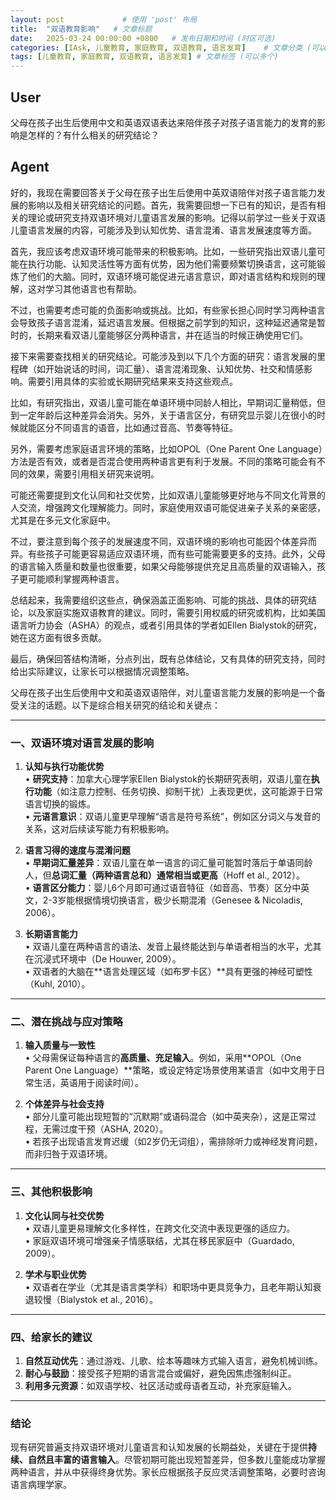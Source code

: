 ```yaml
---
layout: post             # 使用 'post' 布局
title:  "双语教育影响"   # 文章标题
date:   2025-03-24 00:00:00 +0800   # 发布日期和时间 (时区可选)
categories: [IAsk, 儿童教育, 家庭教育, 双语教育, 语言发育]    # 文章分类 (可以多个)
tags: [儿童教育, 家庭教育, 双语教育, 语言发育] # 文章标签 (可以多个)
---
```





## User

父母在孩子出生后使用中文和英语双语表达来陪伴孩子对孩子语言能力的发育的影响是怎样的？有什么相关的研究结论？


## Agent

好的，我现在需要回答关于父母在孩子出生后使用中英双语陪伴对孩子语言能力发展的影响以及相关研究结论的问题。首先，我需要回想一下已有的知识，是否有相关的理论或研究支持双语环境对儿童语言发展的影响。记得以前学过一些关于双语儿童语言发展的内容，可能涉及到认知优势、语言混淆、语言发展速度等方面。

首先，我应该考虑双语环境可能带来的积极影响。比如，一些研究指出双语儿童可能在执行功能、认知灵活性等方面有优势，因为他们需要频繁切换语言，这可能锻炼了他们的大脑。同时，双语环境可能促进元语言意识，即对语言结构和规则的理解，这对学习其他语言也有帮助。

不过，也需要考虑可能的负面影响或挑战。比如，有些家长担心同时学习两种语言会导致孩子语言混淆，延迟语言发展。但根据之前学到的知识，这种延迟通常是暂时的，长期来看双语儿童能够区分两种语言，并在适当的时候正确使用它们。

接下来需要查找相关的研究结论。可能涉及到以下几个方面的研究：语言发展的里程碑（如开始说话的时间，词汇量）、语言混淆现象、认知优势、社交和情感影响。需要引用具体的实验或长期研究结果来支持这些观点。

比如，有研究指出，双语儿童可能在单语环境中同龄人相比，早期词汇量稍低，但到一定年龄后这种差异会消失。另外，关于语言区分，有研究显示婴儿在很小的时候就能区分不同语言的语音，比如通过音高、节奏等特征。

另外，需要考虑家庭语言环境的策略，比如OPOL（One Parent One Language）方法是否有效，或者是否混合使用两种语言更有利于发展。不同的策略可能会有不同的效果，需要引用相关研究来说明。

可能还需要提到文化认同和社交优势，比如双语儿童能够更好地与不同文化背景的人交流，增强跨文化理解能力。同时，家庭使用双语可能促进亲子关系的亲密感，尤其是在多元文化家庭中。

不过，要注意到每个孩子的发展速度不同，双语环境的影响也可能因个体差异而异。有些孩子可能更容易适应双语环境，而有些可能需要更多的支持。此外，父母的语言输入质量和数量也很重要，如果父母能够提供充足且高质量的双语输入，孩子更可能顺利掌握两种语言。

总结起来，我需要组织这些点，确保涵盖正面影响、可能的挑战、具体的研究结论，以及家庭实施双语教育的建议。同时，需要引用权威的研究或机构，比如美国语言听力协会（ASHA）的观点，或者引用具体的学者如Ellen Bialystok的研究，她在这方面有很多贡献。

最后，确保回答结构清晰，分点列出，既有总体结论，又有具体的研究支持，同时给出实际建议，让家长可以根据情况调整策略。




父母在孩子出生后使用中文和英语双语陪伴，对儿童语言能力发展的影响是一个备受关注的话题。以下是综合相关研究的结论和关键点：

---

### **一、双语环境对语言发展的影响**
1. **认知与执行功能优势**  
   • **研究支持**：加拿大心理学家Ellen Bialystok的长期研究表明，双语儿童在**执行功能**（如注意力控制、任务切换、抑制干扰）上表现更优，这可能源于日常语言切换的锻炼。  
   • **元语言意识**：双语儿童更早理解“语言是符号系统”，例如区分词义与发音的关系，这对后续读写能力有积极影响。

2. **语言习得的速度与混淆问题**  
   • **早期词汇量差异**：双语儿童在单一语言的词汇量可能暂时落后于单语同龄人，但**总词汇量（两种语言总和）通常相当或更高**（Hoff et al., 2012）。  
   • **语言区分能力**：婴儿6个月即可通过语音特征（如音高、节奏）区分中英文，2-3岁能根据情境切换语言，极少长期混淆（Genesee & Nicoladis, 2006）。

3. **长期语言能力**  
   • 双语儿童在两种语言的语法、发音上最终能达到与单语者相当的水平，尤其在沉浸式环境中（De Houwer, 2009）。  
   • 双语者的大脑在**语言处理区域（如布罗卡区）**具有更强的神经可塑性（Kuhl, 2010）。

---

### **二、潜在挑战与应对策略**
1. **输入质量与一致性**  
   • 父母需保证每种语言的**高质量、充足输入**。例如，采用**OPOL（One Parent One Language）**策略，或设定特定场景使用某语言（如中文用于日常生活，英语用于阅读时间）。

2. **个体差异与社会支持**  
   • 部分儿童可能出现短暂的“沉默期”或语码混合（如中英夹杂），这是正常过程，无需过度干预（ASHA, 2020）。  
   • 若孩子出现语言发育迟缓（如2岁仍无词组），需排除听力或神经发育问题，而非归咎于双语环境。

---

### **三、其他积极影响**
1. **文化认同与社交优势**  
   • 双语儿童更易理解文化多样性，在跨文化交流中表现更强的适应力。  
   • 家庭双语环境可增强亲子情感联结，尤其在移民家庭中（Guardado, 2009）。

2. **学术与职业优势**  
   • 双语者在学业（尤其是语言类学科）和职场中更具竞争力，且老年期认知衰退较慢（Bialystok et al., 2016）。

---

### **四、给家长的建议**
1. **自然互动优先**：通过游戏、儿歌、绘本等趣味方式输入语言，避免机械训练。  
2. **耐心与鼓励**：接受孩子短期的语言混合或偏好，避免因焦虑强制纠正。  
3. **利用多元资源**：如双语学校、社区活动或母语者互动，补充家庭输入。

---

### **结论**
现有研究普遍支持双语环境对儿童语言和认知发展的长期益处，关键在于提供**持续、自然且丰富的语言输入**。尽管初期可能出现短暂差异，但多数儿童能成功掌握两种语言，并从中获得终身优势。家长应根据孩子反应灵活调整策略，必要时咨询语言病理学家。